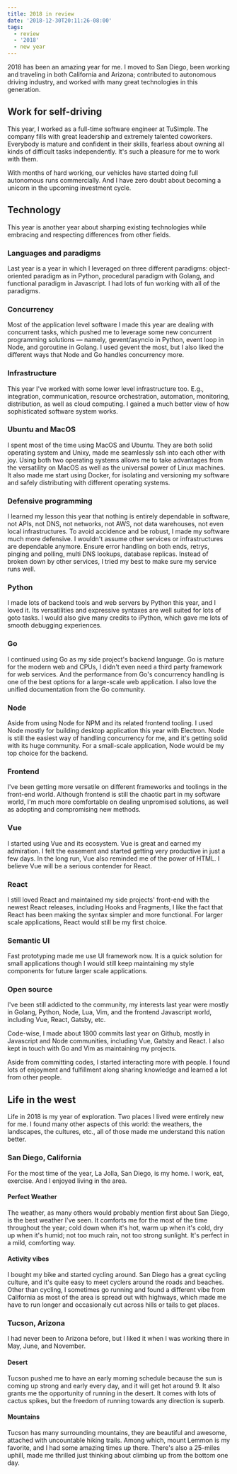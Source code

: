```yaml
---
title: 2018 in review
date: '2018-12-30T20:11:26-08:00'
tags:
  - review
  - '2018'
  - new year
---
```

 2018 has been an amazing year for me. I moved to San Diego, been working and traveling in both California and Arizona; contributed to autonomous driving industry, and worked with many great technologies in this generation.

  ## Work for self-driving
 This year, I worked as a full-time software engineer at TuSimple. The company fills with great leadership and extremely talented coworkers. Everybody is mature and confident in their skills, fearless about owning all kinds of difficult tasks independently. It's such a pleasure for me to work with them.

 With months of hard working, our vehicles have started doing full autonomous runs commercially. And I have zero doubt about becoming a unicorn in the upcoming investment
 cycle.
 
  ## Technology
 This year is another year about sharping existing technologies while embracing and respecting differences from other fields. 
 
  
  ### Languages and paradigms
 Last year is a year in which I leveraged on three different paradigms: object-oriented paradigm as in Python, procedural paradigm with Golang, and functional paradigm in Javascript. I had lots of fun working with all of the paradigms.
 
  ### Concurrency 
 Most of the application level software I made this year are dealing with concurrent tasks, which pushed me to leverage some new concurrent programming solutions — namely, gevent/asyncio in Python, event loop in Node, and goroutine in Golang. I used gevent the most, but I also liked the different ways that Node and Go handles concurrency more.
 
  ### Infrastructure
 This year I've worked with some lower level infrastructure too. E.g., integration, communication, resource orchestration, automation, monitoring, distribution, as well as cloud computing. I gained a much better view of how sophisticated software system works.
 
  ### Ubuntu and MacOS
 I spent most of the time using MacOS and Ubuntu. They are both solid operating system and Unixy, made me seamlessly ssh into each other with joy. Using both two operating systems allows me to take advantages from the versatility on MacOS as well as the universal power of Linux machines. It also made me start using Docker, for isolating and versioning my software and safely distributing with different operating systems.
 
  ### Defensive programming
 I learned my lesson this year that nothing is entirely dependable in software, not APIs, not DNS, not networks, not AWS, not data warehouses, not even local infrastructures. To avoid accidence and be robust, I made my software much more defensive. I wouldn't assume other services or infrastructures are dependable anymore. Ensure error handling on both ends, retrys, pinging and polling, multi DNS lookups, database replicas. Instead of broken down by other services, I tried my best to make sure my service runs well.
 
  
  ### Python
 I made lots of backend tools and web servers by Python this year, and I loved it. Its versatilities and expressive syntaxes are well suited for lots of goto tasks. I would also give many credits to iPython, which gave me lots of smooth debugging experiences.
 
  ### Go
 I continued using Go as my side project's backend language. Go is mature for the modern web and CPUs, I didn't even need a third party framework for web services. And the performance from Go's concurrency handling is one of the best options for a large-scale web application. I also love the unified documentation from the Go community.
 
  ### Node
 Aside from using Node for NPM and its related frontend tooling. I used Node mostly for building desktop application this year with Electron. Node is still the easiest way of handling concurrency for me, and it's getting solid with its huge community. For a small-scale application, Node would be my top choice for the backend.
 
  ### Frontend
 I've been getting more versatile on different frameworks and toolings in the front-end world. Although frontend is still the chaotic part in my software world, I'm much more comfortable on dealing unpromised solutions, as well as adopting and compromising new methods.
 
  ### Vue
 I started using Vue and its ecosystem. Vue is great and earned my admiration. I felt the easement and started getting very productive in just a few days. In the long run, Vue also reminded me of the power of HTML. I believe Vue will be a serious contender for React.
 
  ### React
 I still loved React and maintained my side projects' front-end with the newest React releases, including Hooks and Fragments, I like the fact that React has been making the syntax simpler and more functional. For larger scale applications, React would still be my first choice.
 
  ### Semantic UI
 Fast prototyping made me use UI framework now. It is a quick solution for small applications though I would still keep maintaining my style components for future larger scale applications. 
 
  ### Open source
 I've been still addicted to the community, my interests last year were mostly in Golang, Python, Node, Lua, Vim, and the frontend Javascript world, including Vue, React, Gatsby, etc.
 
  Code-wise, I made about 1800 commits last year on Github, mostly in Javascript and Node communities, including Vue, Gatsby and React. I also kept in touch with Go and Vim as maintaining my projects.
 
  Aside from committing codes, I started interacting more with people. I found lots of enjoyment and fulfillment along sharing knowledge and learned a lot from other people.

 
  ## Life in the west
 Life in 2018 is my year of exploration. Two places I lived were entirely new for me. I found many other aspects of this world: the weathers, the landscapes, the cultures, etc., all of those made me understand this nation better.
 
  ### San Diego, California
 For the most time of the year, La Jolla, San Diego, is my home. I work, eat, exercise. And I enjoyed living in the area.
 
  #### Perfect Weather
 The weather, as many others would probably mention first about San Diego, is the best weather I've seen. It comforts me for the most of the time throughout the year; cold down when it's hot, warm up when it's cold, dry up when it's humid; not too much rain, not too strong sunlight. It's perfect in a mild, comforting way.
 
  #### Activity vibes
 I bought my bike and started cycling around. San Diego has a great cycling culture, and it's quite easy to meet cyclers around the roads and beaches. Other than cycling, I sometimes go running and found a different vibe from California as most of the area is spread out with highways, which made me have to run longer and occasionally cut across hills or tails to get places.
 
  
  ### Tucson, Arizona
 I had never been to Arizona before, but I liked it when I was working there in May, June, and November.
 
  #### Desert
 Tucson pushed me to have an early morning schedule because the sun is coming up strong and early every day, and it will get hot around 9. It also grants me the opportunity of running in the desert. It comes with lots of cactus spikes, but the freedom of running towards any direction is superb.
 
  #### Mountains
 Tucson has many surrounding mountains, they are beautiful and awesome, attached with uncountable hiking trails. Among which, mount Lemmon is my favorite, and I had some amazing times up there. There's also a 25-miles uphill, made me thrilled just thinking about climbing up from the bottom one day.
